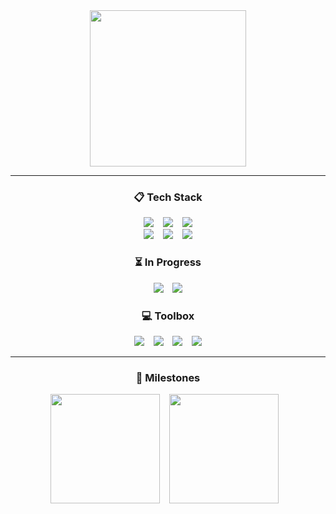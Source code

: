 <div align="center">
    <a href="https://github.com/decoyer">
        <img height=250 align="center" src="https://capsule-render.vercel.app/api?type=waving&animation=fadeIn&color=gradient&height=240&section=footer&fontColor=ffffe4&text=Decoy%20the%20World!!&fontSize=60&fontAlign=70&fontAlignY=70&stroke=000000&strokeWidth=2&desc=🦆&descSize=60&descAlign=80&descAlignY=20"/>
    </a>
</div>

<hr>

<h3 align="center">📋 Tech Stack</h3>
<div align="center">
    <img src="https://img.shields.io/badge/java-%23ED8B00.svg?style=for-the-badge&logo=openjdk&logoColor=white"/> &ensp;
    <img src="https://img.shields.io/badge/python-3670A0?style=for-the-badge&logo=python&logoColor=ffdd54"/> &ensp;
    <img src="https://img.shields.io/badge/javascript-%23323330.svg?style=for-the-badge&logo=javascript&logoColor=%23F7DF1E"/>
    <br>
    <img src="https://img.shields.io/badge/spring-%236DB33F.svg?style=for-the-badge&logo=spring&logoColor=white"/> &ensp;
    <img src="https://img.shields.io/badge/react-%2320232a.svg?style=for-the-badge&logo=react&logoColor=%2361DAFB"/> &ensp;
    <img src="https://img.shields.io/badge/Solidity-%23363636.svg?style=for-the-badge&logo=solidity&logoColor=white"/>
</div>

<h3 align="center">⏳ In Progress</h3>
<div align="center">
    <img src="https://img.shields.io/badge/go-%2300ADD8.svg?style=for-the-badge&logo=go&logoColor=white"/> &ensp;
    <img src="https://img.shields.io/badge/rust-%23000000.svg?style=for-the-badge&logo=rust&logoColor=white"/>
</div>

<h3 align="center">💻 Toolbox</h3>
<div align="center">
    <img src="https://img.shields.io/badge/github-%23121011.svg?style=for-the-badge&logo=github&logoColor=white"/> &ensp;
    <img src="https://img.shields.io/badge/figma-%23F24E1E.svg?style=for-the-badge&logo=figma&logoColor=white"/> &ensp;
    <img src="https://img.shields.io/badge/Notion-%23000000.svg?style=for-the-badge&logo=notion&logoColor=white"/> &ensp;
    <img src="https://img.shields.io/badge/Slack-4A154B?style=for-the-badge&logo=slack&logoColor=white"/>
</div>

<hr>

<h3 align="center">🏃 Milestones</h3>
<div align="center">
    <img height="175" src="http://mazassumnida.wtf/api/v2/generate_badge?boj=decoyer"/> &ensp;
    <img height="175" src="http://mazandi.herokuapp.com/api?handle=decoyer&theme=dark"/> &ensp;
    <!--
    <img height="175" src="https://leetcard.jacoblin.cool/decoyer?theme=nord&font=Roboto&border=0&radius=20&animation=true"/>
    -->
</div>
